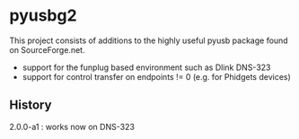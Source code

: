 pyusbg2
=======

This project consists of additions to the highly useful pyusb package found on SourceForge.net.

 - support for the funplug based environment such as Dlink DNS-323
 - support for control transfer on endpoints != 0  (e.g. for Phidgets devices)
 
History
-------

 2.0.0-a1 : works now on DNS-323

 